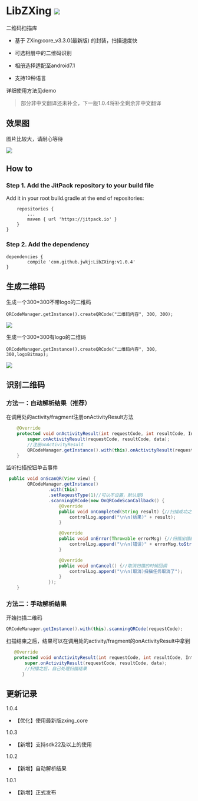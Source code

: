 # LibZXing [![](https://jitpack.io/v/jwkj/LibZXing.svg)](https://jitpack.io/#jwkj/LibZXing)
二维码扫描库

- 基于 ZXing:core_v3.3.0(最新版) 的封装，扫描速度快

- 可选相册中的二维码识别

- 相册选择适配至android7.1

- 支持19种语言

详细使用方法见demo

> 部分非中文翻译还未补全，下一版1.0.4将补全剩余非中文翻译

## 效果图

图片比较大，请耐心等待

![](https://github.com/jwkj/LibZXing/blob/master/qrcode.gif)

## How to

### Step 1. Add the JitPack repository to your build file


Add it in your root build.gradle at the end of repositories:

```allprojects {
    repositories {
        ...
        maven { url 'https://jitpack.io' }
    }
}
```
### Step 2. Add the dependency
```
dependencies {
        compile 'com.github.jwkj:LibZXing:v1.0.4'
}
```

## 生成二维码

生成一个300*300不带logo的二维码

```
QRCodeManager.getInstance().createQRCode("二维码内容", 300, 300);
```
![](https://github.com/jwkj/LibZXing/blob/master/nologo.png)

生成一个300*300有logo的二维码

```
QRCodeManager.getInstance().createQRCode("二维码内容", 300, 300,logoBitmap);
```

![](https://github.com/jwkj/LibZXing/blob/master/logo.png)

## 识别二维码

### 方法一：自动解析结果（推荐）

在调用处的activity/fragment注册onActivityResult方法

```java
    @Override
    protected void onActivityResult(int requestCode, int resultCode, Intent data) {
        super.onActivityResult(requestCode, resultCode, data);
        //注册onActivityResult
        QRCodeManager.getInstance().with(this).onActivityResult(requestCode, resultCode, data);
    }
```

监听扫描按钮单击事件

```java
 public void onScanQR(View view) {
        QRCodeManager.getInstance()
                .with(this)
                .setReqeustType(1)//可以不设置，默认是0
                .scanningQRCode(new OnQRCodeScanCallback() {
                    @Override
                    public void onCompleted(String result) {//扫描成功之后回调，result就是扫描的结果
                        controlLog.append("\n\n(结果)" + result);
                    }

                    @Override
                    public void onError(Throwable errorMsg) {//扫描出错的时候回调
                        controlLog.append("\n\n(错误)" + errorMsg.toString());
                    }

                    @Override
                    public void onCancel() {//取消扫描的时候回调
                        controlLog.append("\n\n(取消)扫描任务取消了");
                    }
                });
    }
```

### 方法二：手动解析结果

开始扫描二维码

```java
QRCodeManager.getInstance().with(this).scanningQRCode(requestCode);
```

扫描结束之后，结果可以在调用处的activity/fragment的onActivityResult中拿到

```java
   @Override
   protected void onActivityResult(int requestCode, int resultCode, Intent data) {
       super.onActivityResult(requestCode, resultCode, data);
       //扫描之后，自己处理扫描结果
      }
```

## 更新记录

1.0.4
- 【优化】使用最新版zxing_core

1.0.3

- 【新增】支持sdk22及以上的使用

1.0.2

- 【新增】自动解析结果

1.0.1

- 【新增】正式发布
